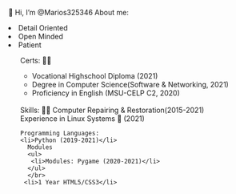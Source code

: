 👋 Hi, I’m @Marios325346
About me:
<li> Detail Oriented </li>
<li>   Open Minded   </li>
<li>     Patient     </li>

<ul>
    Certs: 👨‍🎓
    <ul>
      <li>Vocational Highschool Diploma (2021)</li>
      <li>Degree in Computer Science(Software & Networking, 2021) </li>
      <li>Proficiency in English (MSU-CELP C2, 2020)</li>
    </ul>
    </br>
    Skills: 👨‍🔬
    Computer Repairing & Restoration(2015-2021) </br>
    Experience in Linux Systems 🐧 (2021) </br>
    
    Programming Languages:
    <li>Python (2019-2021)</li>
      Modules
      <ul>
       <li>Modules: Pygame (2020-2021)</li>
      </ul>
      </br>
     <li>1 Year HTML5/CSS3</li>
</ui>
